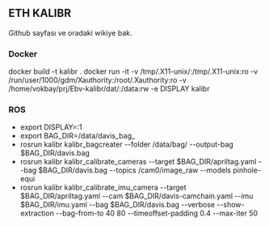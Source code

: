 ## ETH KALIBR ##
Github sayfası ve oradaki wikiye bak.

### Docker ###
docker build -t kalibr .
docker run -it -v /tmp/.X11-unix/:/tmp/.X11-unix:ro -v /run/user/1000/gdm/Xauthority:/root/.Xauthority:ro -v /home/vokbay/prj/Ebv-kalibr/dat/:/data:rw -e DISPLAY kalibr

### ROS ###
- export DISPLAY=:1 
- export BAG_DIR=/data/davis_bag_
- rosrun kalibr kalibr_bagcreater --folder /data/bag/ --output-bag $BAG_DIR/davis.bag
- rosrun kalibr kalibr_calibrate_cameras --target $BAG_DIR/apriltag.yaml --bag $BAG_DIR/davis.bag --topics /cam0/image_raw --models pinhole-equi
- rosrun kalibr kalibr_calibrate_imu_camera --target $BAG_DIR/apriltag.yaml --cam $BAG_DIR/davis-camchain.yaml --imu $BAG_DIR/imu.yaml --bag $BAG_DIR/davis.bag --verbose --show-extraction --bag-from-to 40 80 --timeoffset-padding 0.4 --max-iter 50